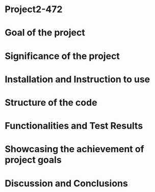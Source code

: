 # Project2-472
# Goal of the project

# Significance of the project

# Installation and Instruction to use

# Structure of the code

# Functionalities and Test Results

# Showcasing the achievement of project goals

# Discussion and Conclusions

